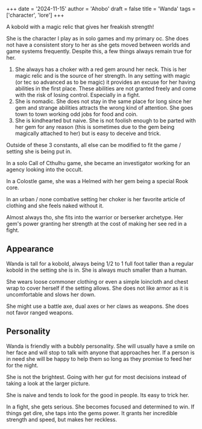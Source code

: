+++
date = '2024-11-15'
author = 'Ahobo'
draft = false
title = 'Wanda'
tags = ['character', 'lore']
+++

A kobold with a magic relic that gives her freakish strength! 

She is the character I play as in solo games and my primary oc. She does not have a consistent story to her as she gets moved
between worlds and game systems frequently. Despite this, a few things always remain true for her.

1. She always has a choker with a red gem around her neck. This is her magic relic and is the source of her
strength. In any setting with magic (or tec so advanced as to be magic) it provides an excuse for her having
abilities in the first place. These abilities are not granted freely and come with the risk of losing control.
Especially in a fight.
2. She is nomadic. She does not stay in the same place for long since her gem and strange abilities attracts
the wrong kind of attention. She goes town to town working odd jobs for food and coin.
3. She is kindhearted but naive. She is not foolish enough to be parted with her gem for any reason (this
is sometimes due to the gem being magically attached to her) but is easy to deceive and trick.

Outside of these 3 constants, all else can be modified to fit the game / setting she is being put in.

In a solo Call of Cthulhu game, she became an investigator working for an agency looking into the occult. 

In a Colostle game, she was a Helmed with her gem being a special Rook core. 

In an urban / none combative setting her choker is her favorite article of clothing and she feels naked
without it.

Almost always tho, she fits into the warrior or berserker archetype. Her gem's power granting her strength at
the cost of making her see red in a fight.

## Appearance 

Wanda is tall for a kobold, always being 1/2 to 1 full foot taller than a regular kobold in the setting she is in. She is always
much smaller than a human.

She wears loose commoner clothing or even a simple loincloth and chest wrap to cover herself if the setting allows. She does not like
armor as it is uncomfortable and slows her down.

She might use a battle axe, dual axes or her claws as weapons. She does not favor ranged weapons.

## Personality

Wanda is friendly with a bubbly personality. She will usually have a smile on her face and will stop to talk with
anyone that approaches her. If a person is in need she will be happy to help them so long as they promise to feed
her for the night.

She is not the brightest. Going with her gut for most decisions instead of taking a look at the larger picture.

She is naive and tends to look for the good in people. Its easy to trick her.

In a fight, she gets serious. She becomes focused and determined to win. If things get dire, she taps into the gems power.
It grants her incredible strength and speed, but makes her reckless.
